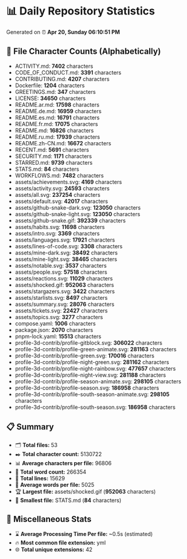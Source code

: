 # 📊 Daily Repository Statistics
Generated on ⏰ **Apr 20, Sunday 06:10:51 PM**

## 📂 File Character Counts (Alphabetically)
- ACTIVITY.md: **7402** characters
- CODE_OF_CONDUCT.md: **3391** characters
- CONTRIBUTING.md: **4207** characters
- Dockerfile: **1204** characters
- GREETINGS.md: **347** characters
- LICENSE: **34650** characters
- README.ar.md: **17598** characters
- README.de.md: **16959** characters
- README.es.md: **16791** characters
- README.fr.md: **17075** characters
- README.md: **16826** characters
- README.ru.md: **17939** characters
- README.zh-CN.md: **16672** characters
- RECENT.md: **5691** characters
- SECURITY.md: **1171** characters
- STARRED.md: **9739** characters
- STATS.md: **84** characters
- WORKFLOWS.md: **7482** characters
- assets/achievements.svg: **4169** characters
- assets/activity.svg: **24593** characters
- assets/all.svg: **237254** characters
- assets/default.svg: **42017** characters
- assets/github-snake-dark.svg: **123050** characters
- assets/github-snake-light.svg: **123050** characters
- assets/github-snake.gif: **392339** characters
- assets/habits.svg: **11698** characters
- assets/intro.svg: **3369** characters
- assets/languages.svg: **17921** characters
- assets/lines-of-code.svg: **3308** characters
- assets/mine-dark.svg: **38492** characters
- assets/mine-light.svg: **38465** characters
- assets/notable.svg: **3537** characters
- assets/people.svg: **57518** characters
- assets/reactions.svg: **11029** characters
- assets/shocked.gif: **952063** characters
- assets/stargazers.svg: **3422** characters
- assets/starlists.svg: **8497** characters
- assets/summary.svg: **28076** characters
- assets/tickets.svg: **22427** characters
- assets/topics.svg: **3277** characters
- compose.yaml: **1006** characters
- package.json: **2070** characters
- pnpm-lock.yaml: **15513** characters
- profile-3d-contrib/profile-gitblock.svg: **306022** characters
- profile-3d-contrib/profile-green-animate.svg: **281163** characters
- profile-3d-contrib/profile-green.svg: **170016** characters
- profile-3d-contrib/profile-night-green.svg: **281162** characters
- profile-3d-contrib/profile-night-rainbow.svg: **477657** characters
- profile-3d-contrib/profile-night-view.svg: **281188** characters
- profile-3d-contrib/profile-season-animate.svg: **298105** characters
- profile-3d-contrib/profile-season.svg: **186958** characters
- profile-3d-contrib/profile-south-season-animate.svg: **298105** characters
- profile-3d-contrib/profile-south-season.svg: **186958** characters

## 📋 Summary
- 🗂️ **Total files:** 53
- ✒️ **Total character count:** 5130722
- 📊 **Average characters per file:** 96806
- 📝 **Total word count:** 266354
- 🧾 **Total lines:** 15629
- 📐 **Average words per file:** 5025
- 🏆 **Largest file:** assets/shocked.gif (**952063** characters)
- 🥉 **Smallest file:** STATS.md (**84** characters)

## 🌟 Miscellaneous Stats
- ⌛ **Average Processing Time Per file:** ~0.5s (estimated)
- 🔥 **Most common file extension:** yml
- 🌐 **Total unique extensions:** 42
